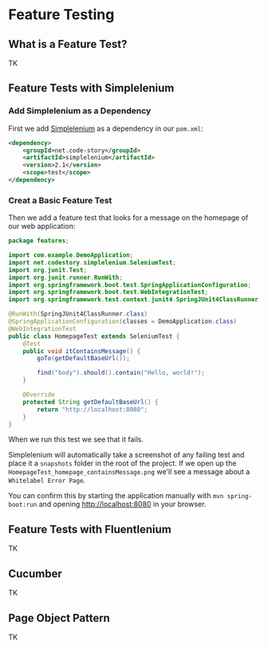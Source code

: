 # Feature Testing

## What is a Feature Test?

TK

## Feature Tests with Simplelenium

### Add Simplelenium as a Dependency

First we add [Simplelenium](https://github.com/dgageot/simplelenium) as a dependency in our `pom.xml`:

```xml
<dependency>
    <groupId>net.code-story</groupId>
    <artifactId>simplelenium</artifactId>
    <version>2.1</version>
    <scope>test</scope>
</dependency>
```

### Creat a Basic Feature Test

Then we add a feature test that looks for a message on the homepage of our web application:

```java
package features;

import com.example.DemoApplication;
import net.codestory.simplelenium.SeleniumTest;
import org.junit.Test;
import org.junit.runner.RunWith;
import org.springframework.boot.test.SpringApplicationConfiguration;
import org.springframework.boot.test.WebIntegrationTest;
import org.springframework.test.context.junit4.SpringJUnit4ClassRunner;

@RunWith(SpringJUnit4ClassRunner.class)
@SpringApplicationConfiguration(classes = DemoApplication.class)
@WebIntegrationTest
public class HomepageTest extends SeleniumTest {
    @Test
    public void itContainsMessage() {
        goTo(getDefaultBaseUrl());

        find("body").should().contain("Hello, world!");
    }

    @Override
    protected String getDefaultBaseUrl() {
        return "http://localhost:8080";
    }
}
```

When we run this test we see that it fails.

Simplelenium will automatically take a screenshot of any failing test and place it a `snapshots` folder in the root of the project. If we open up the `HomepageTest_homepage_containsMessage.png` we'll see a message about a `Whitelabel Error Page`.

You can confirm this by starting the application manually with `mvn spring-boot:run` and opening <http://localhost:8080> in your browser.

## Feature Tests with Fluentlenium

TK

## Cucumber

TK

## Page Object Pattern

TK
